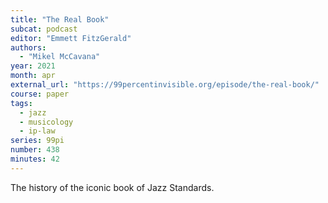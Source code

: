 ```yaml
---
title: "The Real Book"
subcat: podcast
editor: "Emmett FitzGerald"
authors:
  - "Mikel McCavana"
year: 2021
month: apr
external_url: "https://99percentinvisible.org/episode/the-real-book/"
course: paper
tags:
  - jazz
  - musicology
  - ip-law
series: 99pi
number: 438
minutes: 42
---
```


The history of the iconic book of Jazz Standards.
